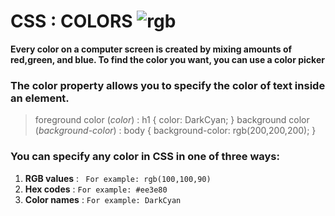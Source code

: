 # CSS : COLORS ![rgb](https://www.google.com/url?sa=i&url=https%3A%2F%2Ficonscout.com%2Ficon%2Frgb-color&psig=AOvVaw2P-ljE_wp5OwgafV8VdvNx&ust=1612166792640000&source=images&cd=vfe&ved=0CAIQjRxqFwoTCPDuwrjbxe4CFQAAAAAdAAAAABAD)

**Every color on a computer screen is created by mixing amounts of red,green, and blue. To find the color you want, you can use a color picker**

### The color property allows you to specify the color of text inside an element. 
> foreground color (*color*) : h1 { color: DarkCyan; }
> background color (*background-color*) : body { background-color: rgb(200,200,200); }

### You can specify any color in CSS in one of three ways:
1. **RGB values** : ` For example: rgb(100,100,90)`
2. **Hex codes** : `For example: #ee3e80`
3. **Color names** : `For example: DarkCyan`
